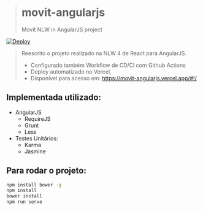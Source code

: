 > # movit-angularjs
> Movit NLW in AngularJS project

[![Deploy](https://github.com/DaniloRomano/movit-angularjs/actions/workflows/workflow.yml/badge.svg?event=workflow_dispatch)](https://github.com/DaniloRomano/movit-angularjs/actions/workflows/workflow.yml)

> Reescrito o projeto realizado na NLW 4 de React para AngularJS.
> - Configurado também Workflow de CD/CI com Github Actions
> - Deploy automatizado no Vercel,
> - Disponível para acesso em: https://movit-angularjs.vercel.app/#!/

## Implementada utilizado: ##

- AngularJS
  - RequireJS
  - Grunt
  - Less
- Testes Unitários:
  - Karma
  - Jasmine

## Para rodar o projeto: ##

```bash
npm install bower -g
npm install
bower install
npm run serve
```
